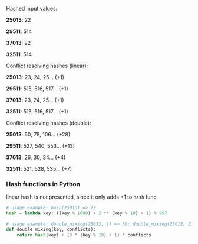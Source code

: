 Hashed input values:

**25013**: 22

**29511**: 514

**37013**: 22

**32511**: 514

Conflict resolving hashes (linear):

**25013**: 23, 24, 25... (+1)

**29511**: 515, 516, 517... (+1)

**37013**: 23, 24, 25... (+1)

**32511**: 515, 516, 517... (+1)

Conflict resolving hashes (double):

**25013**: 50, 78, 106... (+28)

**29511**: 527, 540, 553... (+13)

**37013**: 26, 30, 34... (+4)

**32511**: 521, 528, 535... (+7)


### Hash functions in Python
linear hash is not presented, since it only adds +1 to `hash` func

```python
# usage example: hash(25013) => 22
hash = lambda key: ((key % 1000) + 2 ** (key % 10) + 1) % 997

# usage example: double_mixing(25013, 1) => 50; double_mixing(25013, 2) => 78
def double_mixing(key, conflicts): 
    return hash(key) + (3 * (key % 19) + 1) * conflicts
```
